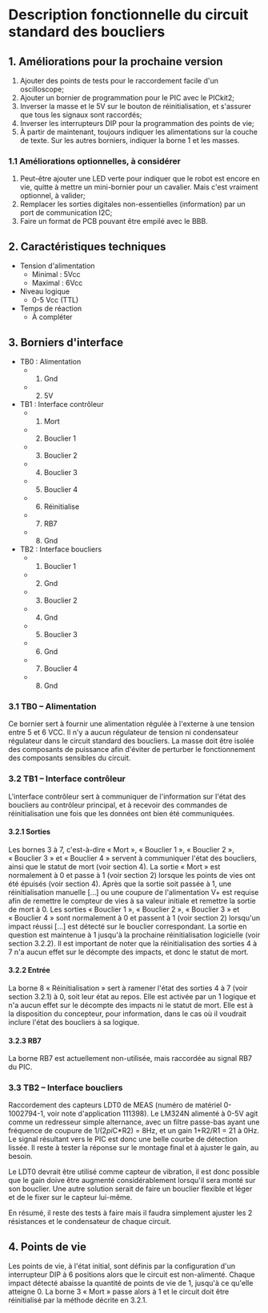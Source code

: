 # Description fonctionnelle du circuit standard des boucliers

## 1. Améliorations pour la prochaine version

1. Ajouter des points de tests pour le raccordement facile d'un oscilloscope;
2. Ajouter un bornier de programmation pour le PIC avec le PICkit2;
3. Inverser la masse et le 5V sur le bouton de réinitialisation, et s'assurer que tous les signaux sont raccordés;
4. Inverser les interrupteurs DIP pour la programmation des points de vie;
5. À partir de maintenant, toujours indiquer les alimentations sur la couche de texte. Sur les autres borniers, indiquer la borne 1 et les masses.

### 1.1 Améliorations optionnelles, à considérer

1. Peut-être ajouter une LED verte pour indiquer que le robot est encore en vie, quitte à mettre un mini-bornier pour un cavalier. Mais c'est vraiment optionnel, à valider;
2. Remplacer les sorties digitales non-essentielles (information) par un port de communication I2C;
3. Faire un format de PCB pouvant être empilé avec le BBB.

## 2. Caractéristiques techniques

- Tension d'alimentation
  - Minimal : 5Vcc
  - Maximal : 6Vcc
- Niveau logique
  - 0-5 Vcc (TTL)
- Temps de réaction
  - À compléter

## 3. Borniers d'interface

- TB0 : Alimentation
  - 1. Gnd
  - 2. 5V
- TB1 : Interface contrôleur
  - 1. Mort
  - 2. Bouclier 1
  - 3. Bouclier 2
  - 4. Bouclier 3
  - 5. Bouclier 4
  - 6. Réinitialise
  - 7. RB7
  - 8. Gnd
- TB2 : Interface boucliers
  - 1. Bouclier 1
  - 2. Gnd
  - 3. Bouclier 2
  - 4. Gnd
  - 5. Bouclier 3
  - 6. Gnd
  - 7. Bouclier 4
  - 8. Gnd

### 3.1 TB0 – Alimentation

Ce bornier sert à fournir une alimentation régulée à l'externe à une tension entre 5 et 6 VCC. Il n'y a aucun régulateur de tension ni condensateur régulateur dans le circuit standard des boucliers. La masse doit être isolée des composants de puissance afin d'éviter de perturber le fonctionnement des composants sensibles du circuit.

### 3.2 TB1 – Interface contrôleur

L'interface contrôleur sert à communiquer de l'information sur l'état des boucliers au contrôleur principal, et à recevoir des commandes de réinitialisation une fois que les données ont bien été communiquées.

#### 3.2.1 Sorties

Les bornes 3 à 7, c'est-à-dire « Mort », « Bouclier 1 », « Bouclier 2 », « Bouclier 3 » et « Bouclier 4 » servent à communiquer l'état des boucliers, ainsi que le statut de mort (voir section 4). La sortie « Mort » est normalement à 0 et passe à 1 (voir section 2) lorsque les points de vies ont été épuisés (voir section 4). Après que la sortie soit passée à 1, une réinitialisation manuelle […] ou une coupure de l'alimentation V+ est requise afin de remettre le compteur de vies à sa valeur initiale et remettre la sortie de mort à 0. Les sorties « Bouclier 1 », « Bouclier 2 », « Bouclier 3 » et « Bouclier 4 » sont normalement à 0 et passent à 1 (voir section 2) lorsqu'un impact réussi […] est détecté sur le bouclier correspondant. La sortie en question est maintenue à 1 jusqu'à la prochaine réinitialisation logicielle (voir section 3.2.2). Il est important de noter que la réinitialisation des sorties 4 à 7 n'a aucun effet sur le décompte des impacts, et donc le statut de mort.

#### 3.2.2 Entrée

La borne 8 « Réinitialisation » sert à ramener l'état des sorties 4 à 7 (voir section 3.2.1) à 0, soit leur état au repos. Elle est activée par un 1 logique et n'a aucun effet sur le décompte des impacts ni le statut de mort. Elle est à la disposition du concepteur, pour information, dans le cas où il voudrait inclure l'état des boucliers à sa logique.

#### 3.2.3 RB7

La borne RB7 est actuellement non-utilisée, mais raccordée au signal RB7 du PIC.

### 3.3 TB2 – Interface boucliers

Raccordement des capteurs LDT0 de MEAS (numéro de matériel 0-1002794-1, voir note d'application 111398). Le LM324N alimenté à 0-5V agit comme un redresseur simple alternance, avec un filtre passe-bas ayant une fréquence de coupure de 1/(2*pi*C*R2) = 8Hz, et un gain 1+R2/R1 = 21 à 0Hz. Le signal résultant vers le PIC est donc une belle courbe de détection lissée. Il reste à tester la réponse sur le montage final et à ajuster le gain, au besoin.

Le LDT0 devrait être utilisé comme capteur de vibration, il est donc possible que le gain doive être augmenté considérablement lorsqu'il sera monté sur son bouclier. Une autre solution serait de faire un bouclier flexible et léger et de le fixer sur le capteur lui-même.

En résumé, il reste des tests à faire mais il faudra simplement ajuster les 2 résistances et le condensateur de chaque circuit.

## 4. Points de vie

Les points de vie, à l'état initial, sont définis par la configuration d'un interrupteur DIP à 6 positions alors que le circuit est non-alimenté. Chaque impact détecté abaisse la quantité de points de vie de 1, jusqu'à ce qu'elle atteigne 0. La borne 3 « Mort » passe alors à 1 et le circuit doit être réinitialisé par la méthode décrite en 3.2.1.
